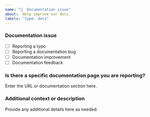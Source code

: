 ```yaml
---
name: "📖  Documentation issue"
about:  Help improve our docs.
labels: "type: docs"
---
```

### Documentation issue

<!-- (Update "[ ]" to "[✔︎]" to check a box) -->

- [ ] Reporting a typo
- [ ] Reporting a documentation bug
- [ ] Documentation improvement
- [ ] Documentation feedback

<!--
  If your issue is not regarding the documentation, please choose an issue type:
  https://github.com/nx-boat-tools/nx-boat-tools/issues/new/choose
-->

### Is there a specific documentation page you are reporting?

Enter the URL or documentation section here.

### Additional context or description

Provide any additional details here as needed.